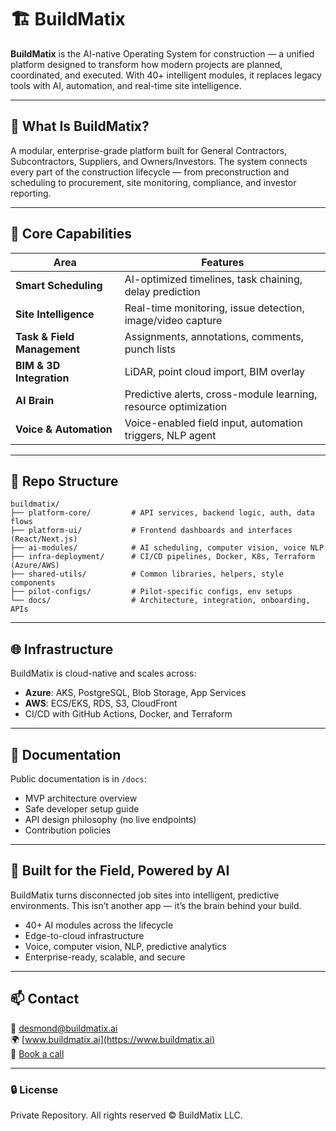 # 🏗️ BuildMatix

**BuildMatix** is the AI-native Operating System for construction — a unified platform designed to transform how modern projects are planned, coordinated, and executed. With 40+ intelligent modules, it replaces legacy tools with AI, automation, and real-time site intelligence.

---

## 🚀 What Is BuildMatix?

A modular, enterprise-grade platform built for General Contractors, Subcontractors, Suppliers, and Owners/Investors. The system connects every part of the construction lifecycle — from preconstruction and scheduling to procurement, site monitoring, compliance, and investor reporting.

---

## 🧠 Core Capabilities

| Area | Features |
|------|----------|
| **Smart Scheduling** | AI-optimized timelines, task chaining, delay prediction |
| **Site Intelligence** | Real-time monitoring, issue detection, image/video capture |
| **Task & Field Management** | Assignments, annotations, comments, punch lists |
| **BIM & 3D Integration** | LiDAR, point cloud import, BIM overlay |
| **AI Brain** | Predictive alerts, cross-module learning, resource optimization |
| **Voice & Automation** | Voice-enabled field input, automation triggers, NLP agent |

---

## 📂 Repo Structure

```
buildmatix/
├── platform-core/         # API services, backend logic, auth, data flows
├── platform-ui/           # Frontend dashboards and interfaces (React/Next.js)
├── ai-modules/            # AI scheduling, computer vision, voice NLP
├── infra-deployment/      # CI/CD pipelines, Docker, K8s, Terraform (Azure/AWS)
├── shared-utils/          # Common libraries, helpers, style components
├── pilot-configs/         # Pilot-specific configs, env setups
└── docs/                  # Architecture, integration, onboarding, APIs
```

---

## 🌐 Infrastructure

BuildMatix is cloud-native and scales across:

- **Azure**: AKS, PostgreSQL, Blob Storage, App Services
- **AWS**: ECS/EKS, RDS, S3, CloudFront
- CI/CD with GitHub Actions, Docker, and Terraform

---

## 📘 Documentation

Public documentation is in `/docs`:
- MVP architecture overview
- Safe developer setup guide
- API design philosophy (no live endpoints)
- Contribution policies

---

## 👷 Built for the Field, Powered by AI

BuildMatix turns disconnected job sites into intelligent, predictive environments. This isn’t another app — it’s the brain behind your build.

- 40+ AI modules across the lifecycle  
- Edge-to-cloud infrastructure  
- Voice, computer vision, NLP, predictive analytics  
- Enterprise-ready, scalable, and secure

---

## 📫 Contact

📧 desmond@buildmatix.ai  
🌍 [www.buildmatix.ai](https://www.buildmatix.ai)  
📅 [Book a call](https://calendly.com/desmond-buildmatix/)

---

### 🔒 License

Private Repository. All rights reserved © BuildMatix LLC.
